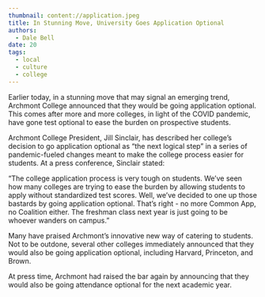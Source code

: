 ```yaml
---
thumbnail: content://application.jpeg
title: In Stunning Move, University Goes Application Optional
authors:
  - Dale Bell
date: 20
tags:
  - local
  - culture
  - college
---
```


Earlier today, in a stunning move that may signal an emerging trend, Archmont College announced that they would be going application optional. This comes after more and more colleges, in light of the COVID pandemic, have gone test optional to ease the burden on prospective students.

Archmont College President, Jill Sinclair, has described her college’s decision to go application optional as “the next logical step” in a series of pandemic-fueled changes meant to make the college process easier for students. At a press conference, Sinclair stated:

“The college application process is very tough on students. We’ve seen how many colleges are trying to ease the burden by allowing students to apply without standardized test scores. Well, we’ve decided to one up those bastards by going application optional. That’s right - no more Common App, no Coalition either. The freshman class next year is just going to be whoever wanders on campus.”

Many have praised Archmont’s innovative new way of catering to students. Not to be outdone, several other colleges immediately announced that they would also be going application optional, including Harvard, Princeton, and Brown. 

At press time, Archmont had raised the bar again by announcing that they would also be going attendance optional for the next academic year. 
